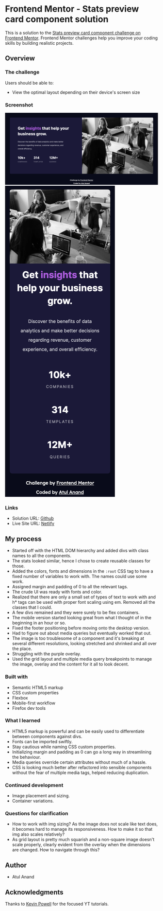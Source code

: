 # Frontend Mentor - Stats preview card component solution

This is a solution to the [Stats preview card component challenge on Frontend Mentor](https://www.frontendmentor.io/challenges/stats-preview-card-component-8JqbgoU62). Frontend Mentor challenges help you improve your coding skills by building realistic projects. 

## Overview

### The challenge

Users should be able to:

- View the optimal layout depending on their device's screen size

### Screenshot

![Desktop view](./images/Desktop-view.png)
![Mobile view](./images/Mobile-view.png)

### Links

- Solution URL: [Github](https://github.com/atulanand206/fem-stats-preview-card)
- Live Site URL: [Netlify](https://fem-stats-preview-card.netlify.app/)

## My process

- Started off with the HTML DOM hierarchy and added divs with class names to all the components. 
- The stats looked similar, hence I chose to create reusable classes for those.
- Added the colors, fonts and dimensions in the `:root` CSS tag to have a fixed number of variables to work with. The names could use some work.
- Assigned margin and padding of 0 to all the relevant tags.
- The crude UI was ready with fonts and color.
- Realized that there are only a small set of types of text to work with and h* tags can be used with proper font scaling using em. Removed all the classes that I could.
- A few divs remained and they were surely to be flex containers.
- The mobile version started looking great from what I thought of in the beginning in an hour or so.
- Fixed the footer positioning before moving onto the desktop version.
- Had to figure out about media queries but eventually worked that out.
- The image is too troublesome of a component and it's breaking at several different resolutions, looking stretched and shrinked and all over the place. 
- Struggling with the purple overlay.
- Used the grid layout and multiple media query breakpoints to manage the image, overlay and the content for it all to look decent.

### Built with

- Semantic HTML5 markup
- CSS custom properties
- Flexbox
- Mobile-first workflow
- Firefox dev tools

### What I learned

- HTML5 markup is powerful and can be easily used to differentiate between components against divs.
- Fonts can be imported swiftly.
- Stay cautious while naming CSS custom properties.
- Initializing margin and padding as 0 can go a long way in streamlining the behaviour.
- Media queries override certain attributes without much of a hassle.
- CSS is looking much better after refactored into sensible components without the fear of multiple media tags, helped reducing duplication.

### Continued development

- Image placement and sizing.
- Container variations.

### Questions for clarification

- How to work with img sizing? As the image does not scale like text does, it becomes hard to manage its responsiveness. How to make it so that img also scales relatively?
- As grid layout is pretty much squarish and a non-square image doesn't scale properly, clearly evident from the overlay when the dimensions are changed. How to navigate through this?

## Author

- Atul Anand

## Acknowledgments

Thanks to [Kevin Powell](https://www.youtube.com/channel/UCJZv4d5rbIKd4QHMPkcABCw) for the focused YT tutorials.